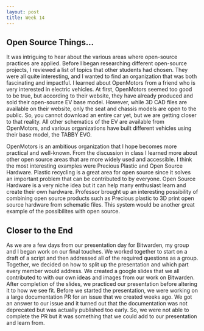 ```yaml
---
layout: post
title: Week 14
---
```


## Open Source Things...
It was intriguing to hear about the various areas where open-source practices are applied. Before I began researching different open-source projects, I reviewed a list of topics that other students had chosen. They were all quite interesting, and I wanted to find an organization that was both fascinating and impactful. I learned about OpenMotors from a friend who is very interested in electric vehicles. At first, OpenMotors seemed too good to be true, but according to their website, they have already produced and sold their open-source EV base model. However, while 3D CAD files are available on their website, only the seat and chassis models are open to the public. So, you cannot download an entire car yet, but we are getting closer to that reality. All other schematics of the EV are available from OpenMotors, and various organizations have built different vehicles using their base model, the TABBY EVO. 
<!--more-->
OpenMotors is an ambitious organization that I hope becomes more practical and well-known. From the discussion in class I learned more about other open source areas that are more widely used and accessible. I think the most interesting examples were Precious Plastic and Open Source Hardware. Plastic recycling is a great area for open source since it solves an important problem that can be contributed to by everyone. Open Source Hardware is a very niche idea but it can help many enthusiast learn and create their own hardware. Professor brought up an interesting possibility of combining open source products such as Precious plastic to 3D print open source hardware from schematic files. This system would be another great example of the possibilites with open source. 

## Closer to the End
As we are a few days from our presentation day for Bitwarden, my group and I began work on our final touches. We worked together to start on a draft of a script and then addressed all of the required questions as a group. Together, we decided on how to split up the presentation and which part every member would address. We created a google slides that we all contributed to with our own ideas and images from our work on Bitwarden. After completion of the slides, we practiced our presentation before altering it to how we see fit. Before we started the presentation, we were working on a large documentation PR for an issue that we created weeks ago. We got an answer to our issue and it turned out that the documentation was not deprecated but was actually published too early. So, we were not able to complete the PR but it was something that we could add to our presentation and learn from. 
